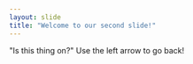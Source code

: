 ```yaml
---
layout: slide
title: "Welcome to our second slide!"
---
```

"Is this thing on?"
Use the left arrow to go back!
